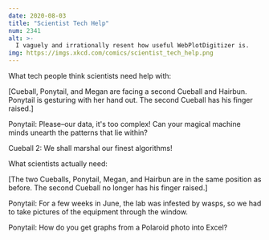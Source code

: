 ```yaml
---
date: 2020-08-03
title: "Scientist Tech Help"
num: 2341
alt: >-
  I vaguely and irrationally resent how useful WebPlotDigitizer is.
img: https://imgs.xkcd.com/comics/scientist_tech_help.png
---
```

What tech people think scientists need help with:

[Cueball, Ponytail, and Megan are facing a second Cueball and Hairbun. Ponytail is gesturing with her hand out. The second Cueball has his finger raised.]

Ponytail: Please&ndash;our data, it's too complex! Can your magical machine minds unearth the patterns that lie within?

Cueball 2: We shall marshal our finest algorithms!

What scientists actually need:

[The two Cueballs, Ponytail, Megan, and Hairbun are in the same position as before. The second Cueball no longer has his finger raised.]

Ponytail: For a few weeks in June, the lab was infested by wasps, so we had to take pictures of the equipment through the window.

Ponytail: How do you get graphs from a Polaroid photo into Excel?